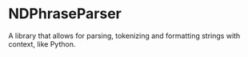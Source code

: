 # NDPhraseParser
A library that allows for parsing, tokenizing and formatting strings with context, like Python.
